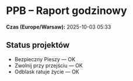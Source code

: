# PPB – Raport godzinowy
**Czas (Europe/Warsaw):** 2025-10-03 05:33

## Status projektów
- Bezpieczny Pieszy — OK
- Zwolnij przy przejściu — OK
- Odblask ratuje życie — OK

